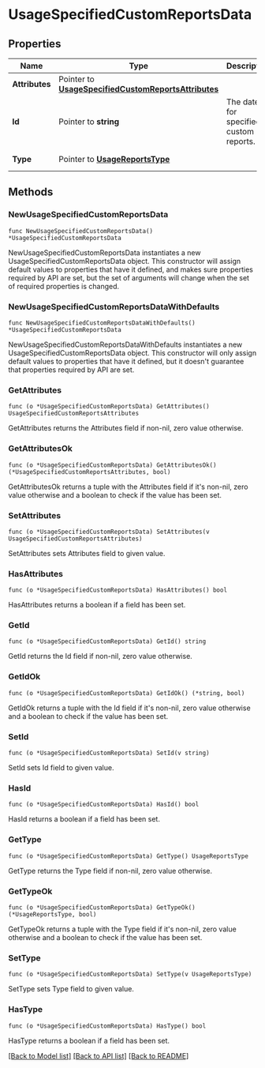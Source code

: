 # UsageSpecifiedCustomReportsData

## Properties

| Name           | Type                                                                                             | Description                            | Notes                                            |
| -------------- | ------------------------------------------------------------------------------------------------ | -------------------------------------- | ------------------------------------------------ |
| **Attributes** | Pointer to [**UsageSpecifiedCustomReportsAttributes**](UsageSpecifiedCustomReportsAttributes.md) |                                        | [optional]                                       |
| **Id**         | Pointer to **string**                                                                            | The date for specified custom reports. | [optional]                                       |
| **Type**       | Pointer to [**UsageReportsType**](UsageReportsType.md)                                           |                                        | [optional] [default to USAGEREPORTSTYPE_REPORTS] |

## Methods

### NewUsageSpecifiedCustomReportsData

`func NewUsageSpecifiedCustomReportsData() *UsageSpecifiedCustomReportsData`

NewUsageSpecifiedCustomReportsData instantiates a new UsageSpecifiedCustomReportsData object.
This constructor will assign default values to properties that have it defined,
and makes sure properties required by API are set, but the set of arguments
will change when the set of required properties is changed.

### NewUsageSpecifiedCustomReportsDataWithDefaults

`func NewUsageSpecifiedCustomReportsDataWithDefaults() *UsageSpecifiedCustomReportsData`

NewUsageSpecifiedCustomReportsDataWithDefaults instantiates a new UsageSpecifiedCustomReportsData object.
This constructor will only assign default values to properties that have it defined,
but it doesn't guarantee that properties required by API are set.

### GetAttributes

`func (o *UsageSpecifiedCustomReportsData) GetAttributes() UsageSpecifiedCustomReportsAttributes`

GetAttributes returns the Attributes field if non-nil, zero value otherwise.

### GetAttributesOk

`func (o *UsageSpecifiedCustomReportsData) GetAttributesOk() (*UsageSpecifiedCustomReportsAttributes, bool)`

GetAttributesOk returns a tuple with the Attributes field if it's non-nil, zero value otherwise
and a boolean to check if the value has been set.

### SetAttributes

`func (o *UsageSpecifiedCustomReportsData) SetAttributes(v UsageSpecifiedCustomReportsAttributes)`

SetAttributes sets Attributes field to given value.

### HasAttributes

`func (o *UsageSpecifiedCustomReportsData) HasAttributes() bool`

HasAttributes returns a boolean if a field has been set.

### GetId

`func (o *UsageSpecifiedCustomReportsData) GetId() string`

GetId returns the Id field if non-nil, zero value otherwise.

### GetIdOk

`func (o *UsageSpecifiedCustomReportsData) GetIdOk() (*string, bool)`

GetIdOk returns a tuple with the Id field if it's non-nil, zero value otherwise
and a boolean to check if the value has been set.

### SetId

`func (o *UsageSpecifiedCustomReportsData) SetId(v string)`

SetId sets Id field to given value.

### HasId

`func (o *UsageSpecifiedCustomReportsData) HasId() bool`

HasId returns a boolean if a field has been set.

### GetType

`func (o *UsageSpecifiedCustomReportsData) GetType() UsageReportsType`

GetType returns the Type field if non-nil, zero value otherwise.

### GetTypeOk

`func (o *UsageSpecifiedCustomReportsData) GetTypeOk() (*UsageReportsType, bool)`

GetTypeOk returns a tuple with the Type field if it's non-nil, zero value otherwise
and a boolean to check if the value has been set.

### SetType

`func (o *UsageSpecifiedCustomReportsData) SetType(v UsageReportsType)`

SetType sets Type field to given value.

### HasType

`func (o *UsageSpecifiedCustomReportsData) HasType() bool`

HasType returns a boolean if a field has been set.

[[Back to Model list]](../README.md#documentation-for-models) [[Back to API list]](../README.md#documentation-for-api-endpoints) [[Back to README]](../README.md)
